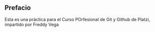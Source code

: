 ## Prefacio
Esta es una práctica para el Curso POrfesional de Git y Github de Platzi, impartido por Freddy Vega